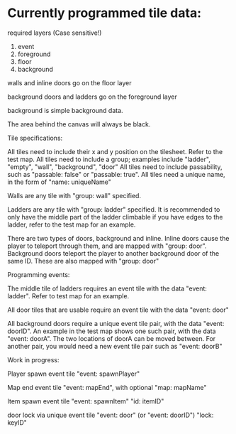 Currently programmed tile data:
===============================

required layers (Case sensitive!)
1. event
2. foreground
3. floor
4. background

walls and inline doors go on the floor layer

background doors and ladders go on the foreground layer

background is simple background data.


The area behind the canvas will always be black.

Tile specifications:

All tiles need to include their x and y position on the tilesheet. Refer to the test map.
All tiles need to include a group; examples include "ladder", "empty", "wall", "background", "door"
All tiles need to include passability, such as "passable: false" or "passable: true".
All tiles need a unique name, in the form of "name: uniqueName"

Walls are any tile with "group: wall" specified.

Ladders are any tile with "group: ladder" specified. It is recommended to only have the middle part of the ladder climbable if you have edges to the ladder, refer to the test map for an example.

There are two types of doors, background and inline.
Inline doors cause the player to teleport through them, and are mapped with "group: door".
Background doors teleport the player to another background door of the same ID. These are also mapped with "group: door"

Programming events:

The middle tile of ladders requires an event tile with the data "event: ladder". Refer to test map for an example.

All door tiles that are usable require an event tile with the data "event: door"

All background doors require a unique event tile pair, with the data "event: doorID".
An example in the test map shows one such pair, with the data "event: doorA". The two locations of doorA can be moved between. For another pair, you would need a new event tile pair such as "event: doorB"



Work in progress:

Player spawn event tile "event: spawnPlayer"

Map end event tile "event: mapEnd", with optional "map: mapName"

Item spawn event tile "event: spawnItem" "id: itemID"

door lock via unique event tile "event: door" (or "event: doorID") "lock: keyID"